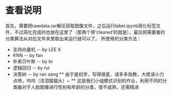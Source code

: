 # 查看说明
首先，需要把rawdata.rar解压获取图像文件，之后运行label.ipynb简化标签文件，不过简化完成的也放在这里了（那两个带‘cleared’的就是），最后把需要看的分类算法从对应文件夹里取出来运行就可以了。
所使用的分类方法：
* 支持向量机 -- by LEE X
* KNN -- by fan
* 朴素贝叶斯 -- by br
* 逻辑回归 -- by rui
* 决策树 -- by ran sang
** 由于是初学，写得很差，请多多指教，大佬请小力点喷，呜呜（流泪猫猫头）~ **
这是我们小组模式识别的作业，利用不同的分类器对于人脸图像进行性别和年龄的分类，很不成熟，还需精进
